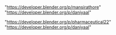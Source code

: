 "https://developer.blender.org/p/mansirathore"
"https://developer.blender.org/p/daniyaal"
 
"https://developer.blender.org/p/pharmaceutical22"
"https://developer.blender.org/p/daniyaal"
 

